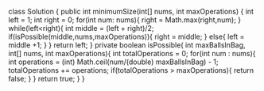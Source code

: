 class Solution {
    public int minimumSize(int[] nums, int maxOperations) {
        int left = 1;
        int right = 0;
        for(int num: nums){
            right = Math.max(right,num);
        }
        while(left<right){
            int middle = (left + right)/2;
            if(isPossible(middle,nums,maxOperations)){
                right = middle;
            }
            else{
                left = middle +1;
            }
        }
        return left;
            }
          private boolean isPossible(
            int maxBallsInBag, int[] nums, int maxOperations){
                int totalOperations = 0;
                for(int num : nums){
                    int operations = (int) Math.ceil(num/(double) maxBallsInBag) - 1;
                    totalOperations += operations;
                    if(totalOperations > maxOperations){
                        return false;
                    }
                }
                return true;
                }
}
                
            
        
